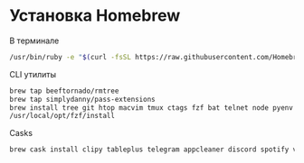 # Установка Homebrew

В терминале
```bash
/usr/bin/ruby -e "$(curl -fsSL https://raw.githubusercontent.com/Homebrew/install/master/install)"
```

CLI утилиты
```bash
brew tap beeftornado/rmtree
brew tap simplydanny/pass-extensions
brew install tree git htop macvim tmux ctags fzf bat telnet node pyenv httpie pass pass-update mosh pinentry-mac
/usr/local/opt/fzf/install
```

Casks
```bash
brew cask install clipy tableplus telegram appcleaner discord spotify visual-studio-code notion tunnelblick adur1990/tap/passformacos macvim
```
